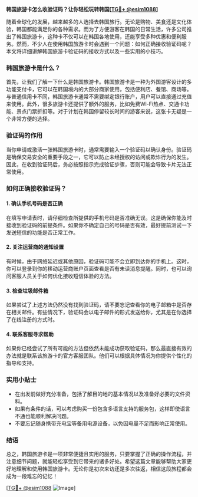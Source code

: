 **韩国旅游卡怎么收验证码？让你轻松玩转韩国[[TG💪+ @esim1088](https://t.me/s/esim1088)]**

随着全球化的发展，越来越多的人选择去韩国旅行。无论是购物、美食还是文化体验，韩国都能满足你的各种需求。而为了方便游客在韩国的日常生活，许多公司推出了韩国旅游卡，这种卡不仅可以在韩国各地使用，还能享受多种优惠和便利服务。然而，不少人在使用韩国旅游卡时会遇到一个问题：如何正确接收验证码呢？本文将详细讲解韩国旅游卡验证码的接收方式以及一些实用的小技巧。

### 韩国旅游卡是什么？

首先，让我们了解一下什么是韩国旅游卡。韩国旅游卡是一种为外国游客设计的多功能支付卡，它可以在韩国境内的大部分商家使用，包括便利店、餐馆、商场等。与普通信用卡不同，韩国旅游卡通常不需要绑定银行账户，用户可以直接通过充值来使用。此外，很多旅游卡还提供了额外的服务，比如免费Wi-Fi热点、交通卡功能、景点门票折扣等。对于计划在韩国停留较长时间的游客来说，这张卡无疑是一个非常方便的选择。

### 验证码的作用

当你申请或激活一张韩国旅游卡时，通常需要输入一个验证码以确认身份。验证码是确保交易安全的重要手段之一，它可以防止未经授权的访问或欺诈行为的发生。因此，在收到验证码后，务必按照指示完成验证步骤，否则可能会导致卡片无法正常使用。

### 如何正确接收验证码？

#### 1. 确认手机号码是否正确
在填写申请表时，请仔细检查所提供的手机号码是否准确无误。这是确保你能及时接收到验证码的前提条件。如果你不确定自己的号码是否有效，最好提前测试一下发送短信的功能是否正常工作。

#### 2. 关注运营商的通知设置
有时候，由于网络延迟或其他原因，验证码可能不会立即到达你的手机上。这时，你可以登录到你的移动运营商账户页面查看是否有未读消息提醒。同时，也可以询问客服人员关于如何优化接收短信体验的方法。

#### 3. 检查垃圾邮件箱
如果尝试了上述方法仍然没有找到验证码，请不要忘记查看你的电子邮箱中是否存在相关邮件。有些情况下，验证码会以电子邮件的形式发送给你，尤其是在你选择了在线注册的方式时。

#### 4. 联系客服寻求帮助
如果你已经尝试了所有可能的方法但依然未能成功获取验证码，那么最直接有效的办法就是联系该旅游卡的官方客服团队。他们可以根据具体情况为你提供个性化的指导和支持。

### 实用小贴士

- 在出发前做好充分准备，包括了解目的地的基本情况以及准备好必要的文件资料。
- 如果有条件的话，可以考虑购买一份包含多语言支持的服务包，这样即使语言不通也能顺利解决问题。
- 不要忘记随身携带充电宝等备用电源设备，以免因电量不足而影响正常使用。

### 结语

总之，韩国旅游卡是一项非常便捷且实用的服务，只要掌握了正确的操作流程，并注意细节问题，就能轻松享受到它带来的诸多好处。希望这篇文章能够帮助大家更好地理解和使用韩国旅游卡。无论你是初次来访还是多次往返，相信这段旅程都会成为一段难忘的记忆！

[[TG💪+ @esim1088](https://t.me/s/esim1088) ![Image](https://i.postimg.cc/4NQfJmqS/Snipaste-2025-05-13-00-14-12.png)]
